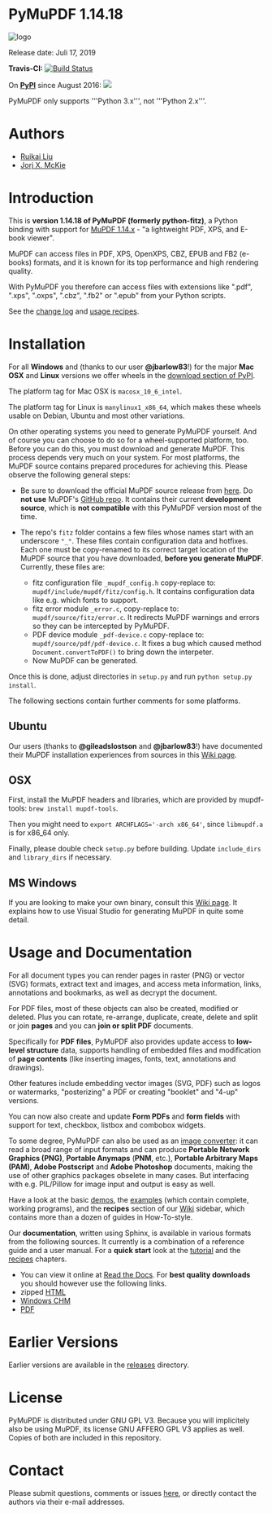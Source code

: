 # PyMuPDF 1.14.18

![logo](https://github.com/pymupdf/PyMuPDF/blob/master/demo/pymupdf.jpg)

Release date: Juli 17, 2019

**Travis-CI:** [![Build Status](https://travis-ci.org/JorjMcKie/py-mupdf.svg?branch=master)](https://travis-ci.org/JorjMcKie/py-mupdf)

On **[PyPI](https://pypi.org/project/PyMuPDF)** since August 2016: [![](https://pepy.tech/badge/pymupdf)](https://pepy.tech/project/pymupdf)

PyMuPDF only supports '''Python 3.x''', not '''Python 2.x'''.

# Authors
* [Ruikai Liu](mailto:lrk700@gmail.com)
* [Jorj X. McKie](mailto:jorj.x.mckie@outlook.de)

# Introduction

This is **version 1.14.18 of PyMuPDF (formerly python-fitz)**, a Python binding with support for [MuPDF 1.14.x](http://mupdf.com/) - "a lightweight PDF, XPS, and E-book viewer".

MuPDF can access files in PDF, XPS, OpenXPS, CBZ, EPUB and FB2 (e-books) formats, and it is known for its top performance and high rendering quality.

With PyMuPDF you therefore can access files with extensions like ".pdf", ".xps", ".oxps", ".cbz", ".fb2" or ".epub" from your Python scripts.

See the [change log](https://pymupdf.readthedocs.io/en/latest/changes) and [usage recipes](https://pymupdf.readthedocs.io/en/latest/faq).

# Installation

For all **Windows** and (thanks to our user **@jbarlow83**!) for the major **Mac OSX** and **Linux** versions we offer wheels in the [download section of PyPI](https://pypi.org/project/PyMuPDF/#files).

The platform tag for Mac OSX is `macosx_10_6_intel`.

The platform tag for Linux is `manylinux1_x86_64`, which makes these wheels usable on Debian, Ubuntu and most other variations.

On other operating systems you need to generate PyMuPDF yourself. And of course you can choose to do so for a wheel-supported platform, too. Before you can do this, you must download and generate MuPDF. This process depends very much on your system. For most platforms, the MuPDF source contains prepared procedures for achieving this. Please observe the following general steps:

* Be sure to download the official MuPDF source release from [here](https://mupdf.com/downloads/archive). Do **not use** MuPDF's [GitHub repo](https://github.com/ArtifexSoftware/mupdf). It contains their current **development source**, which is **not compatible** with this PyMuPDF version most of the time.

* The repo's `fitz` folder contains a few files whose names start with an underscore `"_"`. These files contain configuration data and hotfixes. Each one must be copy-renamed to its correct target location of the MuPDF source that you have downloaded, **before you generate MuPDF**. Currently, these files are:
  - fitz configuration file `_mupdf_config.h` copy-replace to: `mupdf/include/mupdf/fitz/config.h`. It contains configuration data like e.g. which fonts to support.
  - fitz error module `_error.c`, copy-replace to: `mupdf/source/fitz/error.c`. It redirects MuPDF warnings and errors so they can be intercepted by PyMuPDF.
  - PDF device module `_pdf-device.c` copy-replace to: `mupdf/source/pdf/pdf-device.c`. It fixes a bug which caused method `Document.convertToPDF()` to bring down the interpeter.
  - Now MuPDF can be generated.

Once this is done, adjust directories in ``setup.py`` and run ``python setup.py install``.

The following sections contain further comments for some platforms.

## Ubuntu
Our users (thanks to **@gileadslostson** and **@jbarlow83**!) have documented their MuPDF installation experiences from sources in this [Wiki page](https://github.com/pymupdf/PyMuPDF/wiki/Ubuntu-Installation-Experience).

## OSX
First, install the MuPDF headers and libraries, which are provided by mupdf-tools: ``brew install mupdf-tools``.

Then you might need to ``export ARCHFLAGS='-arch x86_64'``, since ``libmupdf.a`` is for x86_64 only.

Finally, please double check ``setup.py`` before building. Update ``include_dirs`` and ``library_dirs`` if necessary.

## MS Windows

If you are looking to make your own binary, consult this [Wiki page](https://github.com/pymupdf/PyMuPDF/wiki/Windows-Binaries-Generation). It explains how to use Visual Studio for generating MuPDF in quite some detail.

# Usage and Documentation
For all document types you can render pages in raster (PNG) or vector (SVG) formats, extract text and images, and access meta information, links, annotations and bookmarks, as well as decrypt the document.

For PDF files, most of these objects can also be created, modified or deleted. Plus you can rotate, re-arrange, duplicate, create, delete and split or join **pages** and you can **join or split PDF** documents.

Specifically for **PDF files**, PyMuPDF also provides update access to **low-level structure** data, supports handling of embedded files and modification of **page contents** (like inserting images, fonts, text, annotations and drawings).

Other features include embedding vector images (SVG, PDF) such as logos or watermarks, "posterizing" a PDF or creating "booklet" and "4-up" versions.

You can now also create and update **Form PDFs** and **form fields** with support for text, checkbox, listbox and combobox widgets.

To some degree, PyMuPDF can also be used as an [image converter](https://github.com/pymupdf/PyMuPDF/wiki/How-to-Convert-Images): it can read a broad range of input formats and can produce **Portable Network Graphics (PNG)**, **Portable Anymaps** (**PNM**, etc.), **Portable Arbitrary Maps (PAM)**, **Adobe Postscript** and **Adobe Photoshop** documents, making the use of other graphics packages obselete in many cases. But interfacing with e.g. PIL/Pillow for image input and output is easy as well.

Have a look at the basic [demos](https://github.com/pymupdf/PyMuPDF/tree/master/demo), the [examples](https://github.com/pymupdf/PyMuPDF/tree/master/examples) (which contain complete, working programs), and the **recipes** section of our [Wiki](https://github.com/pymupdf/PyMuPDF/wiki) sidebar, which contains more than a dozen of guides in How-To-style.

Our **documentation**, written using Sphinx, is available in various formats from the following sources. It currently is a combination of a reference guide and a user manual. For a **quick start** look at the [tutorial](https://pymupdf.readthedocs.io/en/latest/tutorial/) and the [recipes](https://pymupdf.readthedocs.io/en/latest/faq/) chapters.

* You can view it online at [Read the Docs](https://pymupdf.readthedocs.io/). For **best quality downloads** you should however use the following links.
* zipped [HTML](https://github.com/pymupdf/PyMuPDF/tree/master/doc/html.zip)
* [Windows CHM](https://github.com/pymupdf/PyMuPDF-optional-material/tree/master/doc/PyMuPDF.chm)
* [PDF](https://github.com/pymupdf/PyMuPDF/blob/master/doc/PyMuPDF.pdf)

# Earlier Versions
Earlier versions are available in the [releases](https://github.com/pymupdf/PyMuPDF/releases) directory.

# License
PyMuPDF is distributed under GNU GPL V3. Because you will implicitely also be using MuPDF, its license GNU AFFERO GPL V3 applies as well. Copies of both are included in this repository.

# Contact

Please submit questions, comments or issues [here](https://github.com/pymupdf/PyMuPDF/issues), or directly contact the authors via their e-mail addresses.
